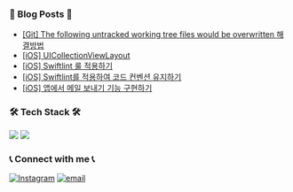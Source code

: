 ### 📙 Blog Posts 📙
<!-- BLOG-POST-LIST:START -->
- [[Git] The following untracked working tree files would be overwritten 해결방법](https://velog.io/@whitehyun/Git-The-following-untracked-working-tree-files-would-be-overwritten-%ED%95%B4%EA%B2%B0%EB%B0%A9%EB%B2%95)
- [[iOS] UICollectionViewLayout](https://velog.io/@whitehyun/iOS-UICollectionViewLayout)
- [[iOS] Swiftlint 룰 적용하기](https://velog.io/@whitehyun/iOS-Swiftlint-%EB%A3%B0-%EC%A0%81%EC%9A%A9%ED%95%98%EA%B8%B0)
- [[iOS] Swiftlint를 적용하여 코드 컨벤션 유지하기](https://velog.io/@whitehyun/iOS-Swiftlint%EB%A5%BC-%EC%A0%81%EC%9A%A9%ED%95%98%EC%97%AC-%EC%BD%94%EB%93%9C-%EC%BB%A8%EB%B2%A4%EC%85%98-%EC%9C%A0%EC%A7%80%ED%95%98%EA%B8%B0)
- [[iOS] 앱에서 메일 보내기 기능 구현하기](https://velog.io/@whitehyun/iOS-%EC%95%B1%EC%97%90%EC%84%9C-%EB%A9%94%EC%9D%BC-%EB%B3%B4%EB%82%B4%EA%B8%B0-%EA%B8%B0%EB%8A%A5-%EA%B5%AC%ED%98%84%ED%95%98%EA%B8%B0)
<!-- BLOG-POST-LIST:END -->

### 🛠 Tech Stack 🛠

![](https://img.shields.io/badge/Swift-F05138?style=flat-square&logo=Swift&logoColor=white)
![](https://img.shields.io/badge/Python-3766AB?style=flat-square&logo=Python&logoColor=white)

  
### 📞 Connect with me 📞

[![Instagram](https://img.shields.io/badge/Instagram-E4405F?style=flat-square&logo=Instagram&logoColor=white)](https://instagram.com/whi7ehyun)
[![email](https://img.shields.io/badge/Gmail-EA4335?style=flat-square&logo=Gmail&logoColor=white)](mailto:whi7ehyun@gmail.com)
